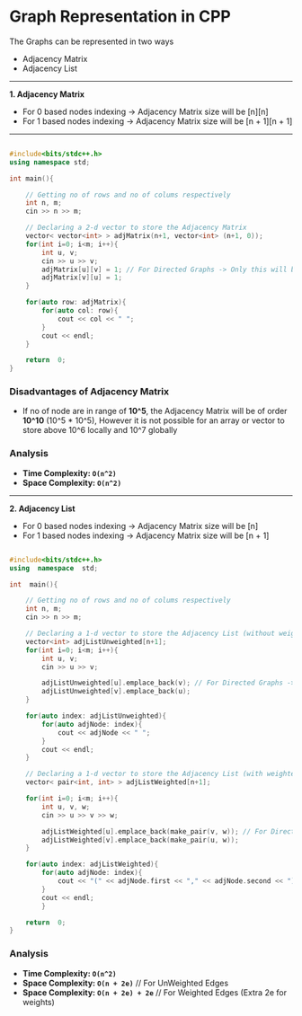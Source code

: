 # Graph Representation in CPP

The Graphs can be represented in two ways
- Adjacency Matrix
- Adjacency List
---

**1.  Adjacency Matrix**
- For 0 based nodes indexing -> Adjacency Matrix size will be [n][n]
- For 1 based nodes indexing -> Adjacency Matrix size will be [n + 1][n + 1]
--- 
``` CPP

#include<bits/stdc++.h>
using namespace std;

int main(){

    // Getting no of rows and no of colums respectively
    int n, m;
    cin >> n >> m;

    // Declaring a 2-d vector to store the Adjacency Matrix
    vector< vector<int> > adjMatrix(n+1, vector<int> (n+1, 0));
    for(int i=0; i<m; i++){
        int u, v;
        cin >> u >> v;
        adjMatrix[u][v] = 1; // For Directed Graphs -> Only this will be considered
        adjMatrix[v][u] = 1;
    }

    for(auto row: adjMatrix){
        for(auto col: row){
            cout << col << " ";
        }
        cout << endl;
    }

    return  0;
}
```

### Disadvantages of Adjacency Matrix

- If no of node are in range of **10^5**,  the Adjacency Matrix will be of order **10^10** (10^5 * 10^5),  However it is not possible for an array or vector to store above 10^6 locally and 10^7 globally

### Analysis

- **Time Complexity: `O(n^2)`**
- **Space Complexity: `O(n^2)`**
 
 ---
  
**2. Adjacency List**

- For 0 based nodes indexing -> Adjacency Matrix size will be [n]
- For 1 based nodes indexing -> Adjacency Matrix size will be [n + 1]

``` cpp

#include<bits/stdc++.h>
using  namespace  std;

int  main(){

    // Getting no of rows and no of colums respectively
    int n, m;
    cin >> n >> m;

    // Declaring a 1-d vector to store the Adjacency List (without weighted edges)
    vector<int> adjListUnweighted[n+1];
    for(int i=0; i<m; i++){
        int u, v;
        cin >> u >> v;

        adjListUnweighted[u].emplace_back(v); // For Directed Graphs -> Only this will be considered
        adjListUnweighted[v].emplace_back(u);
    }

    for(auto index: adjListUnweighted){
        for(auto adjNode: index){
            cout << adjNode << " ";
        }
        cout << endl;
    }

    // Declaring a 1-d vector to store the Adjacency List (with weighted edges)
    vector< pair<int, int> > adjListWeighted[n+1];

    for(int i=0; i<m; i++){
        int u, v, w;
        cin >> u >> v >> w;

        adjListWeighted[u].emplace_back(make_pair(v, w)); // For Directed Graphs -> Only this will be considered
        adjListWeighted[v].emplace_back(make_pair(u, w));
    }

    for(auto index: adjListWeighted){
        for(auto adjNode: index){
            cout << "(" << adjNode.first << "," << adjNode.second << ")";
        }
        cout << endl;
        }

    return  0;
}

```

### Analysis
- **Time Complexity: `O(n^2)`**
- **Space Complexity: `O(n + 2e)`** // For UnWeighted Edges
- **Space Complexity: `O(n + 2e) + 2e`**  // For Weighted Edges (Extra 2e for weights)
